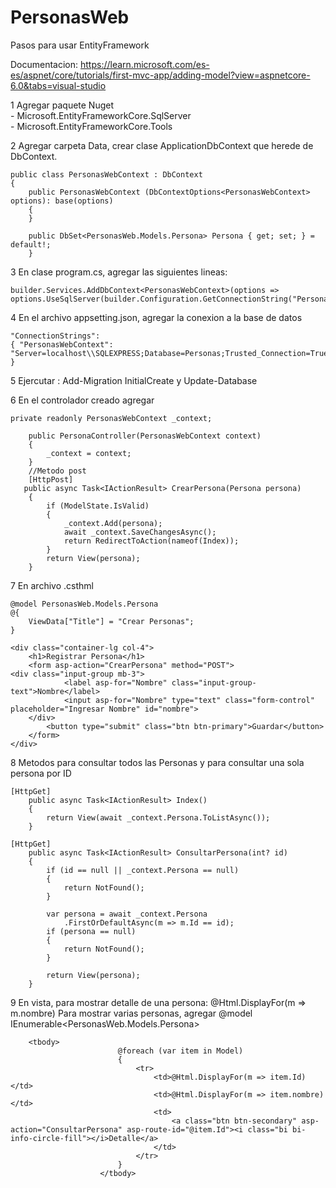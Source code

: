 # PersonasWeb
Pasos para usar EntityFramework

Documentacion: https://learn.microsoft.com/es-es/aspnet/core/tutorials/first-mvc-app/adding-model?view=aspnetcore-6.0&tabs=visual-studio

1 Agregar paquete Nuget  
	- Microsoft.EntityFrameworkCore.SqlServer  
	- Microsoft.EntityFrameworkCore.Tools  
	
2 Agregar carpeta Data, crear clase ApplicationDbContext que herede de DbContext.

	public class PersonasWebContext : DbContext
	{
		public PersonasWebContext (DbContextOptions<PersonasWebContext> options): base(options)
		{
		}

		public DbSet<PersonasWeb.Models.Persona> Persona { get; set; } = default!;
    	}  
    
3 En clase program.cs, agregar las siguientes lineas:

	builder.Services.AddDbContext<PersonasWebContext>(options =>
	options.UseSqlServer(builder.Configuration.GetConnectionString("PersonasWebContext")));
      
4 En el archivo appsetting.json, agregar la conexion a la base de datos

	"ConnectionStrings": 
	{ "PersonasWebContext": "Server=localhost\\SQLEXPRESS;Database=Personas;Trusted_Connection=True;MultipleActiveResultSets=true;IntegratedSecurity=True;TrustServerCertificate=True;" }
  
5 Ejercutar : Add-Migration InitialCreate y Update-Database  

6 En el controlador creado agregar

	private readonly PersonasWebContext _context;

        public PersonaController(PersonasWebContext context)
        {
            _context = context;
        }
        //Metodo post
        [HttpPost]
       public async Task<IActionResult> CrearPersona(Persona persona)
        {
            if (ModelState.IsValid)
            {
                _context.Add(persona);
                await _context.SaveChangesAsync();
                return RedirectToAction(nameof(Index));
            }
            return View(persona);
        }
7 En archivo .csthml

	@model PersonasWeb.Models.Persona
	@{
    	ViewData["Title"] = "Crear Personas";
	}
	
	<div class="container-lg col-4">
    	<h1>Registrar Persona</h1>
    	<form asp-action="CrearPersona" method="POST">
	<div class="input-group mb-3">
            	<label asp-for="Nombre" class="input-group-text">Nombre</label>
            	<input asp-for="Nombre" type="text" class="form-control" placeholder="Ingresar Nombre" id="nombre">
        </div>
        	<button type="submit" class="btn btn-primary">Guardar</button>
    	</form>
	</div>

8 Metodos para consultar todos las Personas y para consultar una sola persona por ID
        
	[HttpGet]
        public async Task<IActionResult> Index()
        {
            return View(await _context.Persona.ToListAsync());
        }
	
	[HttpGet]
        public async Task<IActionResult> ConsultarPersona(int? id)
        {
            if (id == null || _context.Persona == null)
            {
                return NotFound();
            }

            var persona = await _context.Persona
                .FirstOrDefaultAsync(m => m.Id == id);
            if (persona == null)
            {
                return NotFound();
            }

            return View(persona);
        }

9 En vista, para mostrar detalle de una persona:
		@Html.DisplayFor(m => m.nombre)
Para mostrar varias personas, agregar @model IEnumerable<PersonasWeb.Models.Persona>

		<tbody>
                            @foreach (var item in Model)
                            {
                                <tr>
                                    <td>@Html.DisplayFor(m => item.Id)</td>
                                    <td>@Html.DisplayFor(m => item.nombre)</td>
                                    <td>
                                        <a class="btn btn-secondary" asp-action="ConsultarPersona" asp-route-id="@item.Id"><i class="bi bi-info-circle-fill"></i>Detalle</a>
                                    </td>
                                </tr>
                            }
                        </tbody>
